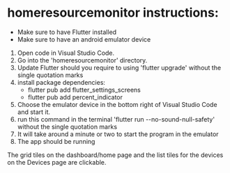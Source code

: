 # homeresourcemonitor instructions:

- Make sure to have Flutter installed
- Make sure to have an android emulator device

1. Open code in Visual Studio Code.
2. Go into the 'homeresourcemonitor' directory.
3. Update Flutter should you require to using 'flutter upgrade' without the single quotation marks
4. install package dependencies: 
   - flutter pub add flutter_settings_screens
   - flutter pub add percent_indicator
5. Choose the emulator device in the bottom right of Visual Studio Code and start it.
6. run this command in the terminal 'flutter run --no-sound-null-safety' without the single quotation marks
7. It will take around a minute or two to start the program in the emulator
8. The app should be running

The grid tiles on the dashboard/home page and the list tiles for the devices on the Devices page are clickable.



